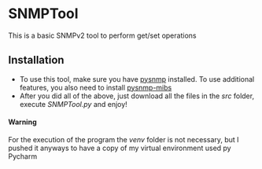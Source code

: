 # SNMPTool 
This is a basic SNMPv2 tool to perform get/set operations
## Installation
* To use this tool, make sure you have [pysnmp](https://github.com/etingof/pysnmp) installed. To use additional features, you also need to install [pysnmp-mibs](https://github.com/etingof/pysnmp-mibs) 
* After you did all of the above, just download all the files in the *src* folder, execute *SNMPTool.py* and enjoy!

#### Warning
For the execution of the program the *venv* folder is not necessary, but I pushed it anyways to have a copy of my virtual environment used py Pycharm

